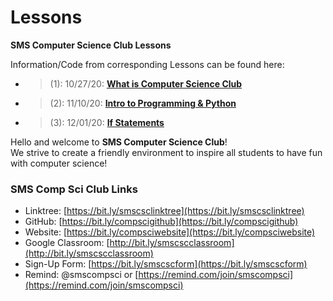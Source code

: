 # Lessons
**SMS Computer Science Club Lessons**

Information/Code from corresponding Lessons can be found here:  
* > (1): 10/27/20:  [**What is Computer Science Club**](https://github.com/whscompsciclub/Lessons/tree/main/SMS%20Lessons/(1)-10.27%20(What%20is%20Computer%20Science%20Club))
* > (2): 11/10/20:  [**Intro to Programming & Python**](https://github.com/whscompsciclub/Lessons/tree/main/SMS%20Lessons/(2)-11.10%20(Intro%20to%20Programming%20%26%20Python))
* > (3): 12/01/20:  [**If Statements**]((3)-12.01%20(If%20Statements)) 
&nbsp;

Hello and welcome to **SMS Computer Science Club**!   
We strive to create a friendly environment to inspire all students to have fun with computer science!  
### SMS Comp Sci Club Links
- Linktree: [https://bit.ly/smscsclinktree](https://bit.ly/smscsclinktree)
- GitHub: [https://bit.ly/compscigithub](https://bit.ly/compscigithub)
- Website: [https://bit.ly/compsciwebsite](https://bit.ly/compsciwebsite)
- Google Classroom: [http://bit.ly/smscscclassroom](http://bit.ly/smscscclassroom)
- Sign-Up Form: [https://bit.ly/smscscform](https://bit.ly/smscscform)
- Remind: @smscompsci or [https://remind.com/join/smscompsci](https://remind.com/join/smscompsci)